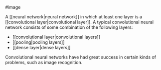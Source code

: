 #image

A [[neural network|neural network]] in which at least one layer is a
[[convolutional layer|convolutional layer]]. A typical convolutional
neural network consists of some combination of the following layers:

<ul>
<li>[[convolutional layer|convolutional layers]]</li>
<li>[[pooling|pooling layers]]</li>
<li>[[dense layer|dense layers]]</li>
</ul>

Convolutional neural networks have had great success in certain kinds
of problems, such as image recognition.

